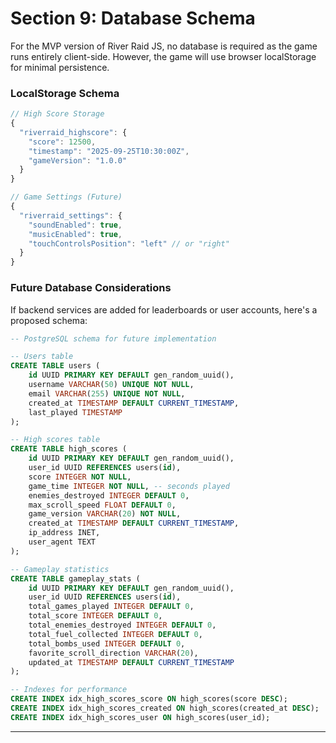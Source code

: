 # Section 9: Database Schema

For the MVP version of River Raid JS, no database is required as the game runs entirely client-side. However, the game will use browser localStorage for minimal persistence.

### LocalStorage Schema

```javascript
// High Score Storage
{
  "riverraid_highscore": {
    "score": 12500,
    "timestamp": "2025-09-25T10:30:00Z",
    "gameVersion": "1.0.0"
  }
}

// Game Settings (Future)
{
  "riverraid_settings": {
    "soundEnabled": true,
    "musicEnabled": true,
    "touchControlsPosition": "left" // or "right"
  }
}
```

### Future Database Considerations

If backend services are added for leaderboards or user accounts, here's a proposed schema:

```sql
-- PostgreSQL schema for future implementation

-- Users table
CREATE TABLE users (
    id UUID PRIMARY KEY DEFAULT gen_random_uuid(),
    username VARCHAR(50) UNIQUE NOT NULL,
    email VARCHAR(255) UNIQUE NOT NULL,
    created_at TIMESTAMP DEFAULT CURRENT_TIMESTAMP,
    last_played TIMESTAMP
);

-- High scores table
CREATE TABLE high_scores (
    id UUID PRIMARY KEY DEFAULT gen_random_uuid(),
    user_id UUID REFERENCES users(id),
    score INTEGER NOT NULL,
    game_time INTEGER NOT NULL, -- seconds played
    enemies_destroyed INTEGER DEFAULT 0,
    max_scroll_speed FLOAT DEFAULT 0,
    game_version VARCHAR(20) NOT NULL,
    created_at TIMESTAMP DEFAULT CURRENT_TIMESTAMP,
    ip_address INET,
    user_agent TEXT
);

-- Gameplay statistics
CREATE TABLE gameplay_stats (
    id UUID PRIMARY KEY DEFAULT gen_random_uuid(),
    user_id UUID REFERENCES users(id),
    total_games_played INTEGER DEFAULT 0,
    total_score INTEGER DEFAULT 0,
    total_enemies_destroyed INTEGER DEFAULT 0,
    total_fuel_collected INTEGER DEFAULT 0,
    total_bombs_used INTEGER DEFAULT 0,
    favorite_scroll_direction VARCHAR(20),
    updated_at TIMESTAMP DEFAULT CURRENT_TIMESTAMP
);

-- Indexes for performance
CREATE INDEX idx_high_scores_score ON high_scores(score DESC);
CREATE INDEX idx_high_scores_created ON high_scores(created_at DESC);
CREATE INDEX idx_high_scores_user ON high_scores(user_id);
```

---
